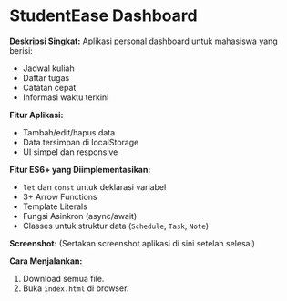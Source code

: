 # StudentEase Dashboard

**Deskripsi Singkat:**
Aplikasi personal dashboard untuk mahasiswa yang berisi:
- Jadwal kuliah
- Daftar tugas
- Catatan cepat
- Informasi waktu terkini

**Fitur Aplikasi:**
- Tambah/edit/hapus data
- Data tersimpan di localStorage
- UI simpel dan responsive

**Fitur ES6+ yang Diimplementasikan:**
- `let` dan `const` untuk deklarasi variabel
- 3+ Arrow Functions
- Template Literals
- Fungsi Asinkron (async/await)
- Classes untuk struktur data (`Schedule`, `Task`, `Note`)

**Screenshot:**
(Sertakan screenshot aplikasi di sini setelah selesai)

**Cara Menjalankan:**
1. Download semua file.
2. Buka `index.html` di browser.
